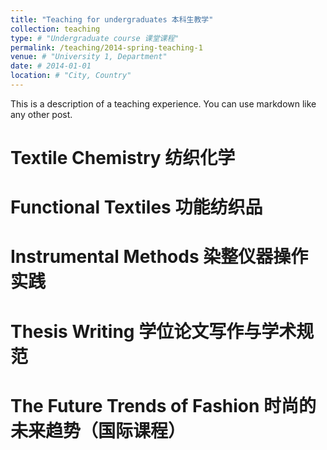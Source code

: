 ```yaml
---
title: "Teaching for undergraduates 本科生教学"
collection: teaching
type: # "Undergraduate course 课堂课程"
permalink: /teaching/2014-spring-teaching-1
venue: # "University 1, Department"
date: # 2014-01-01
location: # "City, Country"
---
```


This is a description of a teaching experience. You can use markdown like any other post.

Textile Chemistry 纺织化学
======

Functional Textiles 功能纺织品
======

Instrumental Methods 染整仪器操作实践
======

Thesis Writing 学位论文写作与学术规范
======

The Future Trends of Fashion 时尚的未来趋势（国际课程）
======
